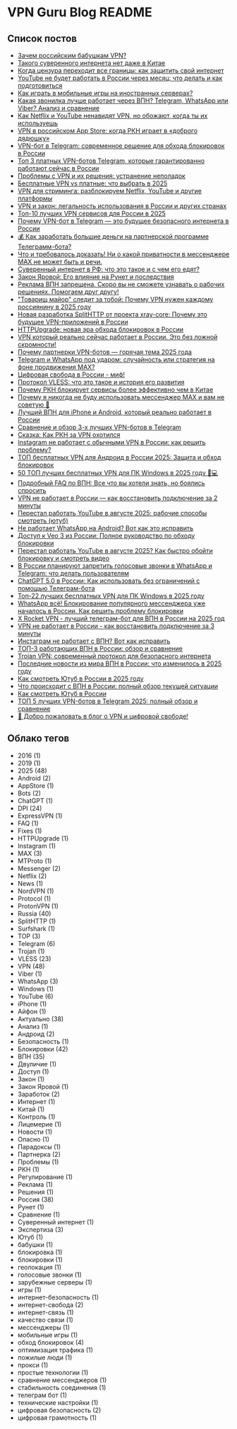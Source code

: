 # VPN Guru Blog README

## Список постов

- [Зачем российским бабушкам VPN?](content/posts/vpn-for-russian-grandmas.md)
- [Такого суверенного интернета нет даже в Китае](content/posts/takogo-suverennogo-interneta-net-dazhe-v-kitae.md)
- [Когда цензура переходит все границы: как защитить свой интернет](content/posts/kogda-tsenzura-perehodit-vse-granitsy-kak-zaschitit-svoj-internet.md)
- [YouTube не будет работать в России через месяц: что делать и как подготовиться](content/posts/youtube-russia-block-vpn-solution.md)
- [Как играть в мобильные игры на иностранных серверах?](content/posts/mobile-games-foreign-servers-vpn.md)
- [Какая звонилка лучше работает через ВПН? Telegram, WhatsApp или Viber? Анализ и сравнение](content/posts/vpn-messenger-calls-comparison.md)
- [Как Netflix и YouTube ненавидят VPN, но обожают, когда ты их используешь](content/posts/netflix-youtube-vpn-paradox.md)
- [VPN в российском App Store: когда РКН играет в «доброго дядюшку»](content/posts/rkn-plays-good-uncle-vpn-apps-russia.md)
- [VPN-бот в Telegram: современное решение для обхода блокировок в России](content/posts/telegram-vpn-bot-vless-russia.md)
- [Топ 3 платных VPN-ботов Telegram, которые гарантированно работают сейчас в России](content/posts/top-3-telegram-vpn-bots-russia.md)
- [Проблемы с VPN и их решения: устранение неполадок](content/posts/vpn-problems-solutions-troubleshooting.md)
- [Бесплатные VPN vs платные: что выбрать в 2025](content/posts/free-vs-paid-vpn-2025-guide.md)
- [VPN для стриминга: разблокируем Netflix, YouTube и другие платформы](content/posts/vpn-for-streaming-unlock-netflix-youtube.md)
- [VPN и закон: легальность использования в России и других странах](content/posts/vpn-legal-status-russia-worldwide.md)
- [Топ-10 лучших VPN сервисов для России в 2025](content/posts/top-10-vpn-russia-2025.md)
- [Почему VPN-бот в Telegram — это будущее безопасного интернета в России](content/posts/telegram-vpn-bot-future-russia.md)
- [💰 Как заработать большие деньги на партнерской программе Телеграмм-бота?](content/posts/telegram-bot-affiliate-program-big-money.md)
- [Что и требовалось доказать! Ни о какой приватности в мессенджере MAX не может быть и речи.](content/posts/max-messenger-privacy-myth-exposed.md)
- [Суверенный интернет в РФ: что это такое и с чем его едят?](content/posts/sovereign-internet-russia-runet.md)
- [Закон Яровой: Его влияние на Рунет и последствия](content/posts/yarovaya-law-runet-impact.md)
- [Реклама ВПН запрещена. Скоро вы не сможете узнавать о рабочих решениях. Помогаем друг другу!](content/posts/vpn-ads-banned-community-help.md)
- ["Товарищ майор" следит за тобой: Почему VPN нужен каждому россиянину в 2025 году](content/posts/vpn-russia-privacy-surveillance-2025.md)
- [Новая разработка SplitHTTP от проекта xray-core: Почему это будущее VPN-приложений в России](content/posts/splithttp-xray-core-future-vpn-russia.md)
- [HTTPUpgrade: новая эра обхода блокировок в России](content/posts/httpupgrade-russia-vpn-evolution.md)
- [VPN который реально сейчас работает в России. Это без ложной скромности!](content/posts/working-vpn-russia-2025.md)
- [Почему партнерки VPN-ботов — горячая тема 2025 года](content/posts/telegram-vpn-affiliate-earnings.md)
- [Telegram и WhatsApp под ударом: случайность или стратегия на фоне продвижения MAX?](content/posts/telegram-whatsapp-problems-max-messenger-promotion.md)
- [Цифровая свобода в России - миф!](content/posts/digital-freedom-russia-myth.md)
- [Протокол VLESS: что это такое и история его развития](content/posts/vless-vpn-protocol-guide.md)
- [Почему РКН блокирует сервисы более эффективно чем в Китае](content/posts/russian-internet-censorship-vs-china-effectiveness.md)
- [Почему я никогда не буду использовать мессенджер MAX и вам не советую 🚫](content/posts/why-i-never-use-max-messenger.md)
- [Лучший ВПН для iPhone и Android, который реально работает в России](content/posts/best-vpn-iphone-android-russia-working.md)
- [Сравнение и обзор 3-х лучших VPN-ботов в Telegram](content/posts/top-3-vpn-bots-telegram-review.md)
- [Сказка: Как РКН за VPN охотился](content/posts/rkn-vs-vpn-fairy-tale.md)
- [Instagram не работает с обычными VPN в России: как решить проблему?](content/posts/instagram-vpn-russia-vless-solution.md)
- [ТОП бесплатных VPN для Андроид в России 2025: Защита и обход блокировок](content/posts/top-free-vpn-android-russia-2025.md)
- [50 ТОП лучших бесплатных VPN для ПК Windows в 2025 году 🔐💻](content/posts/50-top-free-vpn-windows-2025.md)
- [Подробный FAQ по ВПН: Все что вы хотели знать, но боялись спросить](content/posts/vpn-faq-complete-guide.md)
- [VPN не работает в России — как восстановить подключение за 2 минуты](content/posts/vpn-ne-rabotaet-v-rossii-2-minuty.md)
- [Перестал работать YouTube в августе 2025: рабочие способы смотреть (ютуб)](content/posts/youtube-august-2025-block.md)
- [Не работает WhatsApp на Android? Вот как это исправить](content/posts/whatsapp-android-fix-guide.md)
- [Доступ к Veo 3 из России: Полное руководство по обходу блокировки](content/posts/veo-3-russia-access-vpn-guide.md)
- [Перестал работать YouTube в августе 2025? Как быстро обойти блокировку и смотреть видео](content/posts/youtube-ne-rabotaet-august-2025-kak-obojti-blokirovku.md)
- [В России планируют запретить голосовые звонки в WhatsApp и Telegram: что делать пользователям](content/posts/ban-voice-calls-messengers-in-russia.md)
- [ChatGPT 5.0 в России: Как использовать без ограничений с помощью Телеграм-бота](content/posts/chatgpt-5-russia-telegram-bot-vpn.md)
- [Топ-22 лучших бесплатных VPN для ПК Windows в 2025 году](content/posts/top-22-free-vpn-windows-2025.md)
- [WhatsApp всё! Блокирование популярного мессенджера уже началось в России. Как решить проблему блокировки](content/posts/whatsapp-blokirovka-rossiya-reshenie.md)
- [X Rocket VPN - лучший телеграм-бот для ВПН в России на 2025 год](content/posts/x-rocket-vpn-telegram-bot-russia-2025.md)
- [VPN не работает в России - как восстановить подключение за 3 минуты](content/posts/vpn-ne-rabotaet-v-rossii-vosstanovlenie.md)
- [Инстаграм не работает с ВПН? Вот как исправить](content/posts/instagram-blokirovka-russia-reshenie.md)
- [ТОП-3 работающих ВПН в России: обзор и сравнение](content/posts/top-3-working-vpn-russia-2025.md)
- [Trojan VPN: современный протокол для безопасного интернета](content/posts/trojan-vpn-protocol-not-virus.md)
- [Последние новости из мира ВПН в России: что изменилось в 2025 году](content/posts/vpn-news-russia-2025.md)
- [Как смотреть Ютуб в России в 2025 году](content/posts/youtube-russia-2025-guide.md)
- [Что происходит с ВПН в России: полный обзор текущей ситуации](content/posts/vpn-russia-situation-2025.md)
- [Как смотреть Ютуб в России](content/posts/kak-smotret-youtube-v-rossii.md)
- [ТОП 5 лучших VPN-ботов в Telegram 2025: полный обзор и сравнение](content/posts/top-5-vpn-botov-telegram-2025-obzor-sravnenie.md)
- [👋 Добро пожаловать в блог о VPN и цифровой свободе!](content/posts/welcome-post.md)

## Облако тегов

- 2016 (1)
- 2019 (1)
- 2025 (48)
- Android (2)
- AppStore (1)
- Bots (2)
- ChatGPT (1)
- DPI (24)
- ExpressVPN (1)
- FAQ (1)
- Fixes (1)
- HTTPUpgrade (1)
- Instagram (1)
- MAX (3)
- MTProto (1)
- Messenger (2)
- Netflix (2)
- News (1)
- NordVPN (1)
- Protocol (1)
- ProtonVPN (1)
- Russia (40)
- SplitHTTP (1)
- Surfshark (1)
- TOP (3)
- Telegram (6)
- Trojan (1)
- VLESS (23)
- VPN (48)
- Viber (1)
- WhatsApp (3)
- Windows (1)
- YouTube (6)
- iPhone (1)
- Айфон (1)
- Актуально (38)
- Анализ (1)
- Андроид (2)
- Безопасность (1)
- Блокировки (42)
- ВПН (35)
- Двуличие (1)
- Доступ (1)
- Закон (1)
- Закон Яровой (1)
- Заработок (2)
- Интернет (1)
- Китай (1)
- Контроль (1)
- Лицемерие (1)
- Новости (1)
- Опасно (1)
- Парадоксы (1)
- Партнерка (2)
- Проблемы (1)
- РКН (1)
- Регулирование (1)
- Реклама (1)
- Решения (1)
- Россия (38)
- Рунет (1)
- Сравнение (1)
- Суверенный интернет (1)
- Экспертиза (3)
- Ютуб (1)
- бабушки (1)
- блокировка (1)
- блокировки (1)
- геолокация (1)
- голосовые звонки (1)
- зарубежные серверы (1)
- игры (1)
- интернет-безопасность (1)
- интернет-свобода (2)
- интернет-связь (1)
- качество связи (1)
- мессенджеры (1)
- мобильные игры (1)
- обход блокировок (4)
- оптимизация трафика (1)
- пожилые люди (1)
- прокси (1)
- простые технологии (1)
- сравнение мессенджеров (1)
- стабильность соединения (1)
- телеграм бот (1)
- технические настройки (1)
- цифровая безопасность (2)
- цифровая грамотность (1)
